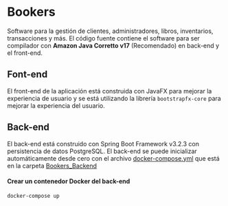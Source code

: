 # Bookers

Software para la gestión de clientes, administradores, libros, inventarios, transacciones y más.
El código fuente contiene el software para ser compilador con **Amazon Java Corretto v17** (Recomendado) en back-end y el front-end.

## Font-end

El front-end de la aplicación está construida con JavaFX para mejorar la experiencia de usuario y se está utilizando la librería `bootstrapfx-core` para mejorar la experiencia del usuario.

## Back-end
El back-end está construido con Spring Boot Framework v3.2.3 con persistencia de datos PostgreSQL. El back-end se puede inicializar automáticamente desde cero con el archivo [docker-compose.yml]() que está en la carpeta [Bookers_Backend]()

#### Crear un contenedor Docker del back-end
``` bash
docker-compose up
```